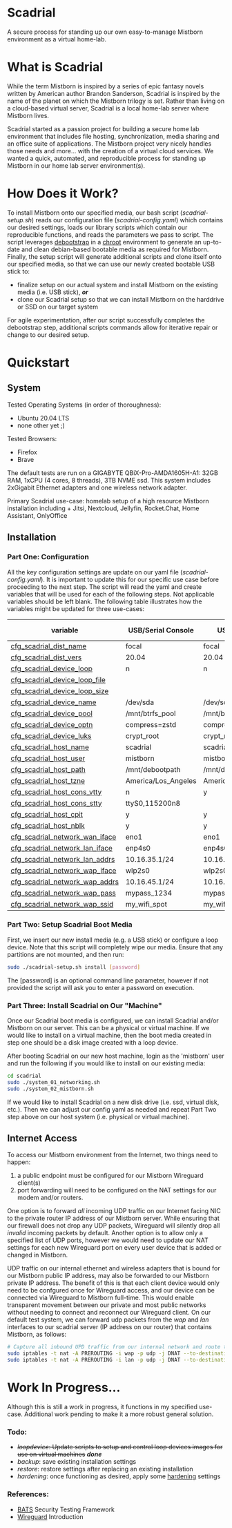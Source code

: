 # Scadrial

A secure process for standing up our own easy-to-manage Mistborn environment as a virtual home-lab.
# What is Scadrial

While the term Mistborn is inspired by a series of epic fantasy novels written by American author Brandon Sanderson, Scadrial is inspired by the name of the planet on which the Mistborn trilogy is set. Rather than living on a cloud-based virtual server, Scadrial is a local home-lab server where Mistborn lives.

Scadrial started as a passion project for building a secure home lab environment that includes file hosting, synchronization, media sharing and an office suite of applications. The Mistborn project very nicely handles those needs and more... with the creation of a virtual cloud services. We wanted a quick, automated, and reproducible process for standing up Mistborn in our home lab server environment(s).

# How Does it Work?

To install Mistborn onto our specified media, our bash script (_scadrial-setup.sh_) reads our configuration file (_scadrial-config.yaml_) which contains our desired settings, loads our library scripts which contain our reproducible functions, and reads the parameters we pass to script. The script leverages [debootstrap][05] in a [chroot][04] environment to generate an up-to-date and clean debian-based bootable media as required for Mistborn. Finally, the setup script will generate additional scripts and clone itself onto our specified media, so that we can use our newly created bootable USB stick to:  
* finalize setup on our actual system and install Mistborn on the existing media (i.e. USB stick), _**or**_
* clone our Scadrial setup so that we can install Mistborn on the harddrive or SSD on our target system

For agile experimentation, after our script successfully completes the debootstrap step, additional scripts commands allow for iterative repair or change to our desired setup.

# Quickstart

## System

Tested Operating Systems (in order of thoroughness):

* Ubuntu 20.04 LTS
* none other yet ;)

Tested Browsers:
* Firefox
* Brave

The default tests are run on a GIGABYTE QBiX-Pro-AMDA1605H-A1: 32GB RAM, 1xCPU (4 cores, 8 threads), 3TB NVME ssd. This system includes 2xGigabit Ethernet adapters and one wireless network adapter.

Primary Scadrial use-case: homelab setup of a high resource Mistborn installation including + Jitsi, Nextcloud, Jellyfin, Rocket.Chat, Home Assistant, OnlyOffice

## Installation

### Part One: Configuration

All the key configuration settings are update on our yaml file (_scadrial-config.yaml_). It is important to update this for our specific use case before proceeding to the next step. The script will read the yaml and create variables that will be used for each of the following steps. Not applicable variables should be left blank. The following table illustrates how the variables might be updated for three use-cases:

variable | USB/Serial Console | USB/Monitor | Image/Virtual Machine
----- | ----- | ----- | -----
[cfg_scadrial_dist_name](a "Debian-based Distribiton Name") | focal | focal | focal 
[cfg_scadrial_dist_vers](a "Distribution Version Number") | 20.04 | 20.04 | 20.04
[cfg_scadrial_device_loop](a "Loop Device Desired. A file that acts as a block-based device. (i.e. ISO or IMG file)") | n | n | y
[cfg_scadrial_device_loop_file](a "Loop File Name") | | | scadrial.img
[cfg_scadrial_device_loop_size](a "Loop File Size") | | | 8G
[cfg_scadrial_device_name](a "Device Name") | /dev/sda | /dev/sda | /dev/loop0
[cfg_scadrial_device_pool](a "Mount path for btrfs pool setup") | /mnt/btrfs_pool | /mnt/btrfs_pool | /mnt/btrfs_pool
[cfg_scadrial_device_optn](a "fstab parameters for btrfs filesystem") | compress=zstd | compress=zstd | compress=zstd
[cfg_scadrial_device_luks](a "Name of luks crypt device. Sequence number will be added to avoid duplicate values") | crypt_root | crypt_root | crypt_root
[cfg_scadrial_host_name](a "Hostname for the 'machine'") | scadrial | scadrial | scadrial
[cfg_scadrial_host_user](a "user for our machine. Note mistborn requires a user name 'mistborn'") | mistborn | mistborn | mistborn
[cfg_scadrial_host_path](a "Mount path for our chroot jail") | /mnt/debootpath | /mnt/debootpath | /mnt/debootpath
[cfg_scadrial_host_tzne](a "Our local time zone") | America/Los_Angeles | America/Los_Angeles | America/Los_Angeles
[cfg_scadrial_host_cons_vtty](a "Virtual Console desired") | n | y | y
[cfg_scadrial_host_cons_stty](a "Serial Console settings. Serial console will not be configured if left blank.") | ttyS0,115200n8 | |
[cfg_scadrial_host_cpit](a "Mistborn Cockpit installation desired") | y | y | y
[cfg_scadrial_host_nblk](a "nouveau driver should be blocked") | y | y | y
[cfg_scadrial_network_wan_iface](a "Interface name for WAN device (i.e internet access). Must use the name from our machine.") | eno1 | eno1 | eno1
[cfg_scadrial_network_lan_iface](a "Interface name for LAN device (i.e. local access). Must use the name from our machine") | enp4s0 | enp4s0 | enp4s0
[cfg_scadrial_network_lan_addrs](a "DHCPv4 address range for our LAN") | 10.16.35.1/24 | 10.16.35.1/24 | 10.16.35.1/24
[cfg_scadrial_network_wap_iface](a "Interface name for our Wireless Access Point. Must use the name from our machine") | wlp2s0 | wlp2s0 | wlp2s0
[cfg_scadrial_network_wap_addrs](a "DHCPv4 address range for our WAP") | 10.16.45.1/24 | 10.16.45.1/24 | 10.16.45.1/24
[cfg_scadrial_network_wap_pass](a "WAP passphrase") | mypass_1234 | mypass_1234 | mypass_1234
[cfg_scadrial_network_wap_ssid](a "WAP SSID Name") | my_wifi_spot | my_wifi_spot | my_wifi_spot

### Part Two: Setup Scadrial Boot Media

First, we insert our new install media (e.g. a USB stick) or configure a loop device. Note that this script will completely wipe our media. Ensure that any partitions are not mounted, and then run:

``` bash
sudo ./scadrial-setup.sh install [password]
```

The [password] is an optional command line parameter, however if not provided the script will ask you to enter a password on execution.

### Part Three: Install Scadrial on Our "Machine"

Once our Scadrial boot media is configured, we can install Scadrial and/or Mistborn on our server. This can be a physical or virtual machine. If we would like to install on a virtual machine, then the boot media created in step one should be a disk image created with a loop device.

After booting Scadrial on our new host machine, login as the 'mistborn' user and run the following if you would like to install on our existing media:

``` bash
cd scadrial
sudo ./system_01_networking.sh
sudo ./system_02_mistborn.sh
```

If we would like to install Scadrial on a new disk drive (i.e. ssd, virtual disk, etc.). Then we can adjust our config yaml as needed and repeat Part Two step above on our host system (i.e. physical or virtual machine).

## Internet Access

To access our Mistborn environment from the Internet, two things need to happen:
1. a public endpoint must be configured for our Mistborn Wireguard client(s)
2. port forwarding will need to be configured on the NAT settings for our modem and/or routers.

One option is to forward _all_ incoming UDP traffic on our Internet facing NIC to the private router IP address of our Mistborn server. While ensuring that our firewall does not drop any UDP packets, Wireguard will silently drop all _invalid_ incoming packets by default. Another option is to allow only a specified list of UDP ports, however we would need to update our NAT settings for each new Wireguard port on every user device that is added or changed in Mistborn.

UDP traffic on our internal ethernet and wireless adapters that is bound for our Mistborn public IP address, may also be forwarded to our Mistborn private IP address. The benefit of this is that each client device would only need to be confgured once for Wireguard access, and our device can be connected via Wireguard to Mistborn full-time. This would enable transparent movement between our private and most public networks without needing to connect and reconnect our Wireguard client. On our default test system, we can forward udp packets from the _wap_ and _lan_ interfaces to our scadrial server (IP address on our router) that contains Mistborn, as follows:

``` bash
# Capture all inbound UPD traffic from our internal network and route to our scadrial server (i.e. 10.10.10.12)
sudo iptables -t nat -A PREROUTING -i wap -p udp -j DNAT --to-destination 10.10.10.12
sudo iptables -t nat -A PREROUTING -i lan -p udp -j DNAT --to-destination 10.10.10.12
```

# Work In Progress...

Although this is still a work in progress, it functions in my specified use-case. Additional work pending to make it a more robust general solution.

### Todo:
* ~~_loopdevice_: Update scripts to setup and control loop devices images for use on virtual machines~~ **_done_**
* _backup_: save existing installation settings
* _restore_: restore settings after replacing an existing installation 
* _hardening_: once functioning as desired, apply some [hardening][01] settings

### References:
* [BATS][02] Security Testing Framework
* [Wireguard][03] Introduction

[01]: https://github.com/konstruktoid/hardening "Ubuntu Hardening by konstruktoid"
[02]: https://github.com/sstephenson/bats "Bash Automated Testing System"
[03]: https://www.thomas-krenn.com/en/wiki/Wireguard_Basics " Wireguard Basics"
[04]: https://wiki.archlinux.org/index.php/Chroot "Chroot Jails"
[05]: https://wiki.debian.org/Debootstrap "Debian Debootstrap"